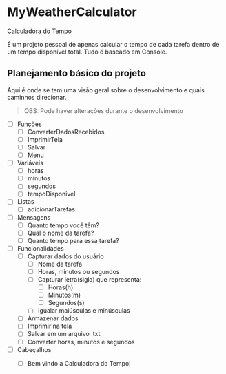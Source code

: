 # MyWeatherCalculator
 Calculadora do Tempo

 É um projeto pessoal de apenas calcular o tempo de cada tarefa dentro de um tempo disponível total. Tudo é baseado em Console.

 ## Planejamento básico do projeto

Aqui é onde se tem uma visão geral sobre o desenvolvimento e quais caminhos direcionar.

> OBS: Pode haver alterações durante o desenvolvimento

- [ ] Funções
    - [ ] ConverterDadosRecebidos
    - [ ] ImprimirTela
    - [ ] Salvar
    - [ ] Menu
    
- [ ] Variáveis
    - [ ] horas 
    - [ ] minutos 
    - [ ] segundos
    - [ ] tempoDisponivel

- [ ] Listas
    - [ ] adicionarTarefas

- [ ] Mensagens
    - [ ] Quanto tempo você têm?
    - [ ] Qual o nome da tarefa?
    - [ ] Quanto tempo para essa tarefa?

- [ ] Funcionalidades
    - [ ] Capturar dados do usuário
        - [ ] Nome da tarefa
        - [ ] Horas, minutos ou segundos
        - [ ] Capturar letra(sigla) que representa:
            - [ ] Horas(h)
            - [ ] Minutos(m)
            - [ ] Segundos(s)
        - [ ] Igualar maiúsculas e minúsculas
    - [ ] Armazenar dados
    - [ ] Imprimir na tela 
    - [ ] Salvar em um arquivo .txt
    - [ ] Converter horas, minutos e segundos

- [ ] Cabeçalhos
    - [ ] Bem vindo a Calculadora do Tempo!

